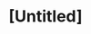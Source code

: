 ---
pid: CH72
title: "[Untitled]"
location_transcription: 
zipcode: 
outside_phl: 
neighborhood: 
age: '71'
age_range: 70+
instagram: 
image_file_name: CH_72.jpg
proposal_transcription: A monument to tired visitors ... all those that came from
  around the world to enjoy this fabulous city. Lots of seating with a program(me)
  of cultural activities + displays ... all Free.
topic: Globalism,Inclusivity
topic_summary: 0, 0
type: Interactive,Space
keywords_other: 
credit: Ian...Australia
image_labels: 
twitter: 
facebook: 
permalink: "/monuments/ch72/"
layout: item-page
---